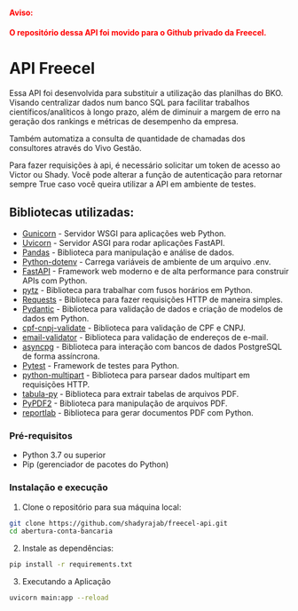 <h4 style="color:red;">Aviso:</h4>
<h4 style="color:red;">O repositório dessa API foi movido para o Github privado da Freecel.</h4>


# API Freecel

Essa API foi desenvolvida para substituir a utilização das planilhas do BKO. Visando centralizar dados 
num banco SQL para facilitar trabalhos científicos/analíticos à longo prazo, além de diminuir a margem de
erro na geração dos rankings e métricas de desempenho da empresa. 

Também automatiza a consulta de quantidade de chamadas dos consultores através do Vivo Gestão.

Para fazer requisições à api, é necessário solicitar um token de acesso ao Victor ou Shady. Você pode 
alterar a função de autenticação para retornar sempre True caso você queira utilizar a API em ambiente 
de testes.


## Bibliotecas utilizadas:

- [Gunicorn](https://gunicorn.org/) - Servidor WSGI para aplicações web Python.
- [Uvicorn](https://www.uvicorn.org/) - Servidor ASGI para rodar aplicações FastAPI.
- [Pandas](https://pandas.pydata.org/) - Biblioteca para manipulação e análise de dados.
- [Python-dotenv](https://pypi.org/project/python-dotenv/) - Carrega variáveis de ambiente de um arquivo .env.
- [FastAPI](https://fastapi.tiangolo.com/) - Framework web moderno e de alta performance para construir APIs com Python.
- [pytz](https://pypi.org/project/pytz/) - Biblioteca para trabalhar com fusos horários em Python.
- [Requests](https://requests.readthedocs.io/) - Biblioteca para fazer requisições HTTP de maneira simples.
- [Pydantic](https://pydantic-docs.helpmanual.io/) - Biblioteca para validação de dados e criação de modelos de dados em Python.
- [cpf-cnpj-validate](https://pypi.org/project/cpf-cnpj-validate/) - Biblioteca para validação de CPF e CNPJ.
- [email-validator](https://pypi.org/project/email-validator/) - Biblioteca para validação de endereços de e-mail.
- [asyncpg](https://github.com/MagicStack/asyncpg) - Biblioteca para interação com bancos de dados PostgreSQL de forma assíncrona.
- [Pytest](https://docs.pytest.org/) - Framework de testes para Python.
- [python-multipart](https://andrew-d.github.io/python-multipart/) - Biblioteca para parsear dados multipart em requisições HTTP.
- [tabula-py](https://github.com/chezou/tabula-py) - Biblioteca para extrair tabelas de arquivos PDF.
- [PyPDF2](https://pypi.org/project/PyPDF2/) - Biblioteca para manipulação de arquivos PDF.
- [reportlab](https://www.reportlab.com/) - Biblioteca para gerar documentos PDF com Python.

### Pré-requisitos

- Python 3.7 ou superior
- Pip (gerenciador de pacotes do Python)

### Instalação e execução

1. Clone o repositório para sua máquina local:

```sh
git clone https://github.com/shadyrajab/freecel-api.git
cd abertura-conta-bancaria
```

2. Instale as dependências:
```sh
pip install -r requirements.txt
```

3. Executando a Aplicação
```sh
uvicorn main:app --reload
```
